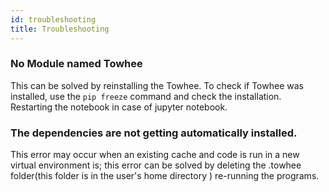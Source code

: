 ```yaml
---
id: troubleshooting
title: Troubleshooting
---
```


### No Module named Towhee

This can be solved by reinstalling the Towhee. To check if Towhee was installed, use the `pip freeze` command and check the installation. Restarting the notebook in case of jupyter notebook.

### The dependencies are not getting automatically installed.

This error may occur when an existing cache and code is run in a new virtual environment is; this error can be solved by deleting the .towhee folder(this folder is in the user's home directory ) re-running the programs.
